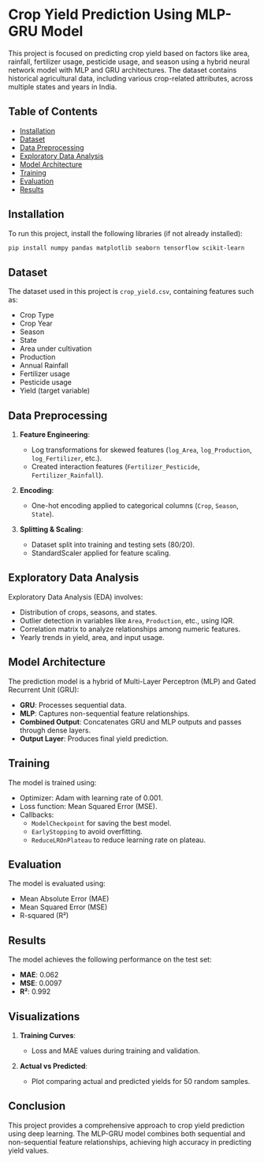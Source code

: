 # Crop Yield Prediction Using MLP-GRU Model

This project is focused on predicting crop yield based on factors like area, rainfall, fertilizer usage, pesticide usage, and season using a hybrid neural network model with MLP and GRU architectures. The dataset contains historical agricultural data, including various crop-related attributes, across multiple states and years in India.

## Table of Contents
- [Installation](#installation)
- [Dataset](#dataset)
- [Data Preprocessing](#data-preprocessing)
- [Exploratory Data Analysis](#exploratory-data-analysis)
- [Model Architecture](#model-architecture)
- [Training](#training)
- [Evaluation](#evaluation)
- [Results](#results)

## Installation

To run this project, install the following libraries (if not already installed):

```bash
pip install numpy pandas matplotlib seaborn tensorflow scikit-learn
```

## Dataset

The dataset used in this project is `crop_yield.csv`, containing features such as:
- Crop Type
- Crop Year
- Season
- State
- Area under cultivation
- Production
- Annual Rainfall
- Fertilizer usage
- Pesticide usage
- Yield (target variable)

## Data Preprocessing

1. **Feature Engineering**: 
   - Log transformations for skewed features (`log_Area`, `log_Production`, `log_Fertilizer`, etc.).
   - Created interaction features (`Fertilizer_Pesticide`, `Fertilizer_Rainfall`).
   
2. **Encoding**: 
   - One-hot encoding applied to categorical columns (`Crop`, `Season`, `State`).

3. **Splitting & Scaling**:
   - Dataset split into training and testing sets (80/20).
   - StandardScaler applied for feature scaling.

## Exploratory Data Analysis

Exploratory Data Analysis (EDA) involves:
- Distribution of crops, seasons, and states.
- Outlier detection in variables like `Area`, `Production`, etc., using IQR.
- Correlation matrix to analyze relationships among numeric features.
- Yearly trends in yield, area, and input usage.

## Model Architecture

The prediction model is a hybrid of Multi-Layer Perceptron (MLP) and Gated Recurrent Unit (GRU):
- **GRU**: Processes sequential data.
- **MLP**: Captures non-sequential feature relationships.
- **Combined Output**: Concatenates GRU and MLP outputs and passes through dense layers.
- **Output Layer**: Produces final yield prediction.

## Training

The model is trained using:
- Optimizer: Adam with learning rate of 0.001.
- Loss function: Mean Squared Error (MSE).
- Callbacks:
  - `ModelCheckpoint` for saving the best model.
  - `EarlyStopping` to avoid overfitting.
  - `ReduceLROnPlateau` to reduce learning rate on plateau.

## Evaluation

The model is evaluated using:
- Mean Absolute Error (MAE)
- Mean Squared Error (MSE)
- R-squared (R²)

## Results

The model achieves the following performance on the test set:
- **MAE**: 0.062
- **MSE**: 0.0097
- **R²**: 0.992

## Visualizations

1. **Training Curves**:
   - Loss and MAE values during training and validation.
   
2. **Actual vs Predicted**:
   - Plot comparing actual and predicted yields for 50 random samples.
  
## Conclusion

This project provides a comprehensive approach to crop yield prediction using deep learning. The MLP-GRU model combines both sequential and non-sequential feature relationships, achieving high accuracy in predicting yield values.
